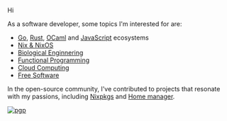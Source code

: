 Hi

As a software developer, some topics I'm interested for are:

- [Go](https://go.dev/), [Rust](https://www.rust-lang.org/), [OCaml](https://ocaml.org/) and [JavaScript](https://developer.mozilla.org/en-US/docs/Web/JavaScript) ecosystems
- [Nix & NixOS](https://nixos.org/)
- [Biological Enginnering](https://en.wikipedia.org/wiki/Biological_engineering)
- [Functional Programming](https://en.wikipedia.org/wiki/Functional_programming)
- [Cloud Computing](https://www.redhat.com/en/topics/cloud)
- [Free Software](https://www.fsf.org/about/what-is-free-software)

In the open-source community, I've contributed to projects that resonate with my passions, including [Nixpkgs](https://github.com/nixos/nixpkgs) and [Home manager](https://github.com/nix-community/home-manager).

[![pgp](https://img.shields.io/badge/pgp-0xd6fc92fd3a094af8-313131?style=flat&labelColor=545454&color=313131)](https://github.com/luisnquin.gpg)
